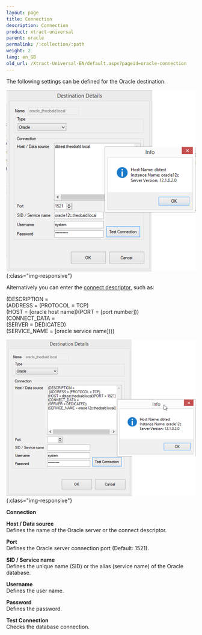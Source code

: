 ```yaml
---
layout: page
title: Connection
description: Connection
product: xtract-universal
parent: oracle
permalink: /:collection/:path
weight: 2
lang: en_GB
old_url: /Xtract-Universal-EN/default.aspx?pageid=oracle-connection
---
```


The following settings can be defined for the Oracle destination.

![XU_oracle_connection_test_1](/img/content/XU_oracle_connection_test_1.png){:class="img-responsive"}


Alternatively you can enter the [connect descriptor](https://docs.oracle.com/html/E10927_01/featConnecting.htm), such as:

(DESCRIPTION =<br>
 (ADDRESS = (PROTOCOL = TCP)<br>
(HOST = [oracle host name])(PORT = [port number]))<br>
(CONNECT_DATA =<br>
(SERVER = DEDICATED)<br>
(SERVICE_NAME = [oracle service name])))<br>

![XU_oracle_connection_test_2](/img/content/XU_oracle_connection_test_2.png){:class="img-responsive"}


**Connection**

**Host / Data source** <br>
Defines the name of the Oracle server or the connect descriptor. 

**Port** <br>
Defines the Oracle server connection port (Default: 1521).

**SID / Service name** <br>
Defines the unique name (SID) or the alias (service name) of the Oracle database.

**Username** <br> 
Defines the user name.

**Password** <br>
Defines the password.
            
**Test Connection** <br>
Checks the database connection. 